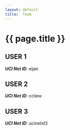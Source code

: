 ```yaml
---
layout: default
title:  Team
---
```


# {{ page.title }}


## USER 1
***UCI Net ID***: eijan

## USER 2
***UCI Net ID***: ccliew

## USER 3
***UCI Net ID***: ucinetid3
